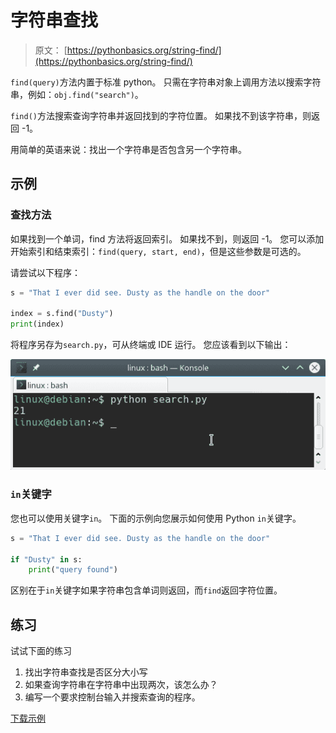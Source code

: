 # 字符串查找

> 原文： [https://pythonbasics.org/string-find/](https://pythonbasics.org/string-find/)

`find(query)`方法内置于标准 python。 只需在字符串对象上调用方法以搜索字符串，例如：`obj.find("search")`。

`find()`方法搜索查询字符串并返回找到的字符位置。 如果找不到该字符串，则返回 -1。

用简单的英语来说：找出一个字符串是否包含另一个字符串。



## 示例

### 查找方法

如果找到一个单词，find 方法将返回索引。 如果找不到，则返回 -1。 您可以添加开始索引和结束索引：`find(query, start, end)`，但是这些参数是可选的。

请尝试以下程序：

```py
s = "That I ever did see. Dusty as the handle on the door"

index = s.find("Dusty")
print(index)

```

将程序另存为`search.py​​`，可从终端或 IDE 运行。
您应该看到以下输出：

![string find](img/e0899da7ba3f5b7de1e37e2be3467116.jpg)

### `in`关键字

您也可以使用关键字`in`。 下面的示例向您展示如何使用 Python `in`关键字。

```py
s = "That I ever did see. Dusty as the handle on the door"

if "Dusty" in s:
    print("query found")

```

区别在于`in`关键字如果字符串包含单词则返回，而`find`返回字符位置。

## 练习

试试下面的练习

1.  找出字符串查找是否区分大小写
2.  如果查询字符串在字符串中出现两次，该怎么办？
3.  编写一个要求控制台输入并搜索查询的程序。

[下载示例](https://gum.co/dcsp)
